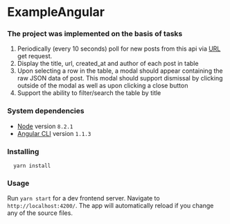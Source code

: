 # ExampleAngular

### The project was implemented on the basis of tasks

1) Periodically (every 10 seconds) poll for new posts from this api via [URL](https://hn.algolia.com/api/v1/search_by_date?tags=story) get request.
2) Display the title, url, created_at and author of each post in table
3) Upon selecting a row in the table, a modal should appear containing the raw JSON data of post. 
 This modal should support dismissal by clicking outside of the modal as well as upon clicking a close button
4) Support the ability to filter/search the table by title


### System dependencies
- [Node](https://nodejs.org) version `8.2.1`
- [Angular CLI](https://github.com/angular/angular-cli) version `1.1.3`


### Installing
```
  yarn install
```


### Usage

Run `yarn start` for a dev frontend server. Navigate to `http://localhost:4200/`. The app will automatically reload if you change any of the source files.
